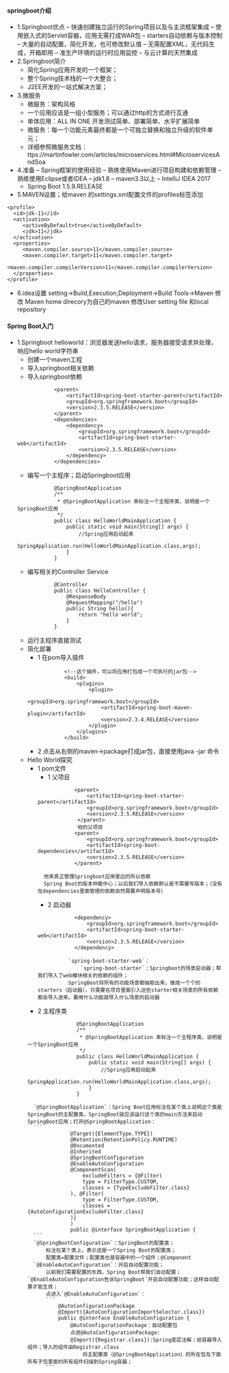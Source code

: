 #### springboot介绍
- 1.Springboot优点
	– 快速创建独立运行的Spring项目以及与主流框架集成
	– 使用嵌入式的Servlet容器，应用无需打成WAR包
	– starters自动依赖与版本控制
	– 大量的自动配置，简化开发，也可修改默认值
	– 无需配置XML，无代码生成，开箱即用
	– 准生产环境的运行时应用监控
	– 与云计算的天然集成
- 2.Springboot简介
	- 简化Spring应用开发的一个框架；
	- 整个Spring技术栈的一个大整合；
	- J2EE开发的一站式解决方案；
- 3.微服务
	- 微服务：架构风格
	- 一个应用应该是一组小型服务；可以通过http的方式进行互通
	- 单体应用：ALL IN ONE   开发测试简单、部署简单、水平扩展简单
	- 微服务：每一个功能元素最终都是一个可独立替换和独立升级的软件单元；
	- 详细参照微服务文档：ttps://martinfowler.com/articles/microservices.html#MicroservicesAndSoa
- 4.准备
	– Spring框架的使用经验
	– 熟练使用Maven进行项目构建和依赖管理
	– 熟练使用Eclipse或者IDEA
	– jdk1.8
	– maven3.3以上
	– IntelliJ IDEA 2017
	- Spring Boot 1.5.9.RELEASE
- 5.MAVEN设置；给maven 的settings.xml配置文件的profiles标签添加
```
<profile>
  <id>jdk-11</id>
  <activation>
     <activeByDefault>true</activeByDefault>
	 <jdk>11</jdk>
  </activation>
  <properties>
     <maven.compiler.source>11</maven.compiler.source>
     <maven.compiler.target>11</maven.compiler.target>
     <maven.compiler.compilerVersion>11</maven.compiler.compilerVersion>
  </properties>
</profile>
```
- 6.idea设置
	setting->Build,Execution,Deployment->Build Tools->Maven
	修改 Maven home direcory为自己的maven
	修改User setting file 和local repository

#### Spring Boot入门
- 1.Springboot helloworld：浏览器发送hello请求，服务器接受请求并处理，响应hello world字符串
	- 创建一个maven工程
	- 导入springboot相关依赖
	- 导入springboot依赖
	```
				<parent>
			        <artifactId>spring-boot-starter-parent</artifactId>
			        <groupId>org.springframework.boot</groupId>
			        <version>2.3.5.RELEASE</version>
			    </parent>
			    <dependencies>
			        <dependency>
			            <groupId>org.springframework.boot</groupId>
			            <artifactId>spring-boot-starter-web</artifactId>
			            <version>2.3.5.RELEASE</version>
			        </dependency>
			    </dependencies>
	```
	- 编写一个主程序；启动Springboot应用
	```
				@SpringBootApplication
				/**
				 * @SpringBootApplication 来标注一个主程序类，说明是一个SpringBoot应用
				 */
				public class HelloWorldMainApplication {
				    public static void main(String[] args) {
				        //Spring应用启动起来
				        SpringApplication.run(HelloWorldMainApplication.class,args);
				    }
				}
	```
	- 编写相关的Controller Service
	```
				@Controller
				public class HelloController {
				    @ResponseBody
				    @RequestMapping("/hello")
				    public String hello(){
				        return "hello world";
				    }
				}
	```
	- 运行主程序直接测试
	- 简化部署
		- 1 在pom导入插件
		```
					<!--这个插件，可以将应用打包成一个可执行的jar包-->
				    <build>
				        <plugins>
				            <plugin>
				                <groupId>org.springframework.boot</groupId>
				                <artifactId>spring-boot-maven-plugin</artifactId>
				                <version>2.3.4.RELEASE</version>
				            </plugin>
				        </plugins>
				    </build>
		```
		- 2 点击从右侧的maven->package打成jar包，直接使用java -jar 命令
	- Hello World探究
		- 1 pom文件
			* 1 父项目
			```
						<parent>
					        <artifactId>spring-boot-starter-parent</artifactId>
					        <groupId>org.springframework.boot</groupId>
					        <version>2.3.5.RELEASE</version>
					     </parent>
					     他的父项目
					    <parent>
						    <groupId>org.springframework.boot</groupId>
						    <artifactId>spring-boot-dependencies</artifactId>
						    <version>2.3.5.RELEASE</version>
						</parent>
			```
				他来真正管理Springboot应用里边的所以依赖
				Spring Boot的版本仲裁中心；以后我们导入依赖默认是不需要写版本；（没有在dependencies里面管理的依赖自然需要声明版本号）
			* 2 启动器
			```
						<dependency>
				            <groupId>org.springframework.boot</groupId>
				            <artifactId>spring-boot-starter-web</artifactId>
				            <version>2.3.5.RELEASE</version>
				        </dependency>
			```
				        `spring-boot-starter-web`：
				        	`spring-boot-starter`：Springboot的场景启动器；帮我们导入了web模块相关的依赖的组件；
				        SpringBoot将所有的功能场景都抽取出来，做成一个个的starters（启动器），只需要在项目里面引入这些starter相关场景的所有依赖都会导入进来。要用什么功能就导入什么场景的启动器
		- 2 主程序类
		```
						@SpringBootApplication
						/**
						 * @SpringBootApplication 来标注一个主程序类，说明是一个SpringBoot应用
						 */
						public class HelloWorldMainApplication {
						    public static void main(String[] args) {
						        //Spring应用启动起来
						        SpringApplication.run(HelloWorldMainApplication.class,args);
						    }
						}
		```
			`@SpringBootApplication`：Spring Boot应用标注在某个类上说明这个类是SpringBoot的主配置类，SpringBoot就应该运行这个类的main方法来启动SpringBoot应用；打开@SpringBootApplication：
			```
						@Target({ElementType.TYPE})
						@Retention(RetentionPolicy.RUNTIME)
						@Documented
						@Inherited
						@SpringBootConfiguration
						@EnableAutoConfiguration
						@ComponentScan(
						    excludeFilters = {@Filter(
						    type = FilterType.CUSTOM,
						    classes = {TypeExcludeFilter.class}
						), @Filter(
						    type = FilterType.CUSTOM,
						    classes = {AutoConfigurationExcludeFilter.class}
						)}
						)
						public @interface SpringBootApplication {
			```
			`@SpringBootConfiguration`：SpringBoot的配置类；
				标注在某个类上，表示这是一个Spring Boot的配置类；
				配置类=配置文件；配置类也是容器中的一个组件；@Component
			`@EnableAutoConfiguration`：开启自动配置功能；
				以前我们需要配置的东西，Spring Boot帮我们自动配置；`@EnableAutoConfiguration告诉SpringBoot`开启自动配置功能；这样自动配置才能生效；
				点进入`@EnableAutoConfiguration`：
				```
					@AutoConfigurationPackage
					@Import({AutoConfigurationImportSelector.class})
					public @interface EnableAutoConfiguration {
						@AutoConfigurationPackage：自动配置包
						点进@AutoConfigurationPackage:
						@Import({Registrar.class}):Spring底层注解；给容器导入组件；导入的组件由Registrar.class
							将主配置类（@SpringBootApplication）的所在包及下面所有子包里面的所有组件扫描到Spring容器；
				```

​						
​							







  